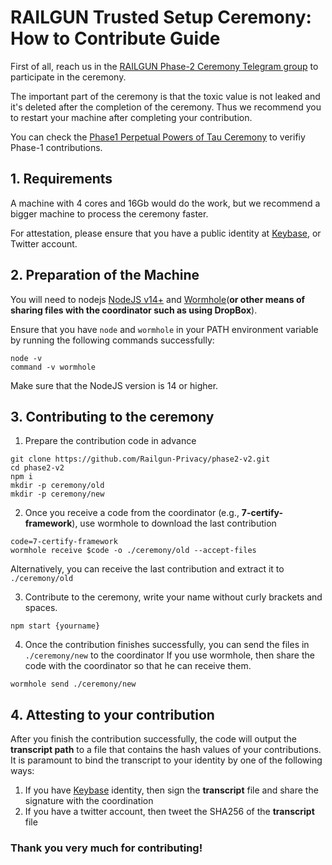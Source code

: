 
# RAILGUN Trusted Setup Ceremony: How to Contribute Guide

First of all, reach us in the [RAILGUN Phase-2 Ceremony Telegram group](https://t.me/+moI-BUoCLMM0MmZl) to participate in the ceremony.

The important part of the ceremony is that the toxic value is not leaked and it's deleted after the completion of the ceremony. Thus we recommend you to restart your machine after completing your contribution.

You can check the [Phase1 Perpetual Powers of Tau Ceremony](https://github.com/weijiekoh/perpetualpowersoftau) to verifiy Phase-1 contributions.

## 1. Requirements
A machine with 4 cores and 16Gb would do the work, but we recommend a bigger machine to process the ceremony faster.


For attestation, please ensure that you have a public identity at [Keybase](https://keybase.io/), or Twitter account.


## 2. Preparation of the Machine

You will need to nodejs [NodeJS v14+](https://linuxize.com/post/how-to-install-node-js-on-ubuntu-20-04/#installing-nodejs-and-npm-from-nodesource) and [Wormhole](https://magic-wormhole.readthedocs.io/en/latest/welcome.html#installation)(**or other means of sharing files with the coordinator such as using DropBox**).

Ensure that you have `node` and `wormhole` in your PATH environment variable by running the following commands successfully:
```
node -v
command -v wormhole
```
Make sure that the NodeJS version is 14 or higher.

## 3. Contributing to the ceremony
1. Prepare the contribution code in advance
```
git clone https://github.com/Railgun-Privacy/phase2-v2.git
cd phase2-v2
npm i
mkdir -p ceremony/old
mkdir -p ceremony/new
```
2. Once you receive a code from the coordinator (e.g., **7-certify-framework**), use wormhole to download the last contribution
```
code=7-certify-framework
wormhole receive $code -o ./ceremony/old --accept-files
```
Alternatively, you can receive the last contribution and extract it to `./ceremony/old`

3. Contribute to the ceremony, write your name without curly brackets and spaces.
```
npm start {yourname}
```
4. Once the contribution finishes successfully, you can send the files in ```./ceremony/new``` to the coordinator
If you use wormhole, then share the code with the coordinator so that he can receive them.
```
wormhole send ./ceremony/new
```

## 4. Attesting to your contribution
After you finish the contribution successfully, the code will output the **transcript path** to a file that contains the hash values of your contributions. It is paramount to bind the transcript to your identity by one of the following ways:
1. If you have [Keybase](https://keybase.io/) identity, then sign the **transcript** file and share the signature with the coordination
2. If you have a twitter account, then tweet the SHA256 of the **transcript** file

### Thank you very much for contributing!